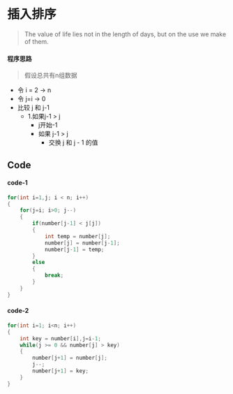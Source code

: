 # 插入排序

>The value of life lies not in the length of days, but on the use we make of them.

####  程序思路

> 假设总共有n组数据

- 令   i = 2  ->  n
- 令	 j=i -> 0 
- 比较 j 和 j-1 
    - 1.如果j-1 > j 
        - j开始-1
        - 如果  j-1  > j
          - 交换 j 和 j - 1 的值

## Code
#### **code-1**
```c
for(int i=1,j; i < n; i++)
{
    for(j=i; i>0; j--)
    {
        if(number[j-1] < j[j])
        {
            int temp = number[j];
            number[j] = number[j-1];
            number[j-1] = temp;
        }
        else
        {
            break;
        }
    }
}
```

#### **code-2**

```c
for(int i=1; i<n; i++)
{
    int key = number[i],j=i-1;
    while(j >= 0 && number[j] > key)
    {
        number[j+1] = number[j];
        j--;
        number[j+1] = key;
   	}
}
```